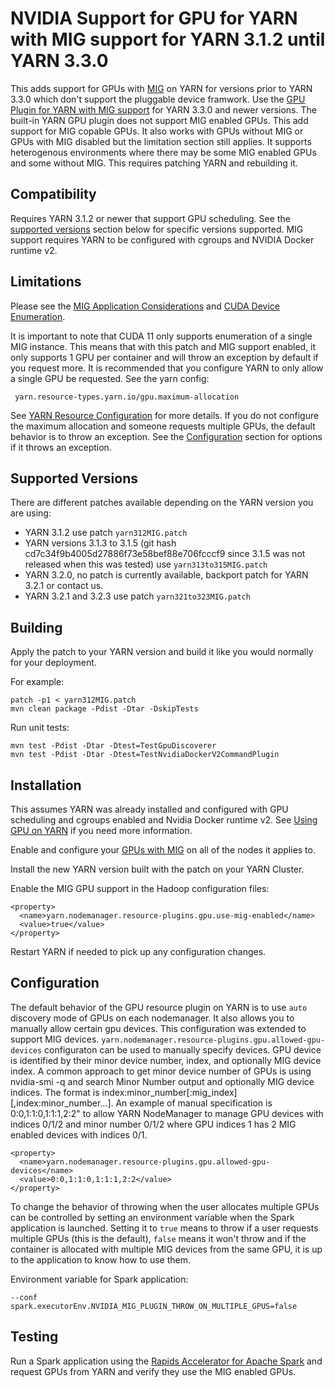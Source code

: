 # NVIDIA Support for GPU for YARN with MIG support for YARN 3.1.2 until YARN 3.3.0

This adds support for GPUs with [MIG](https://docs.nvidia.com/datacenter/tesla/mig-user-guide/) on YARN for versions prior to
YARN 3.3.0 which don't support the pluggable device framwork. Use the [GPU Plugin for YARN with MIG support](../device-plugins/gpu-mig/README.md)
for YARN 3.3.0 and newer versions. The built-in YARN GPU plugin does not support MIG enabled GPUs. This add support for MIG copable GPUs. It also
works with GPUs without MIG or GPUs with MIG disabled but the limitation section still applies. It supports heterogenous
environments where there may be some MIG enabled GPUs and some without MIG. This requires patching YARN and rebuilding it.

## Compatibility

Requires YARN 3.1.2 or newer that support GPU scheduling. See the [supported versions](#supported-versions) section below for specific versions supported.
MIG support requires YARN to be configured with cgroups and NVIDIA Docker runtime v2.

## Limitations

Please see the [MIG Application Considerations](https://docs.nvidia.com/datacenter/tesla/mig-user-guide/#app-considerations)
and [CUDA Device Enumeration](https://docs.nvidia.com/datacenter/tesla/mig-user-guide/index.html#cuda-visible-devices).

It is important to note that CUDA 11 only supports enumeration of a single MIG instance. This means that with this patch 
and MIG support enabled, it only supports 1 GPU per container and will throw an exception by default if you request more.
It is recommended that you configure YARN to only allow a single GPU be requested. See the yarn config:
```
 yarn.resource-types.yarn.io/gpu.maximum-allocation
```
See [YARN Resource Configuration](https://hadoop.apache.org/docs/r3.1.2/hadoop-yarn/hadoop-yarn-site/ResourceModel.html) for more details.
If you do not configure the maximum allocation and someone requests multiple GPUs, the default behavior is to throw an exception.
See the [Configuration](#configuration) section for options if it throws an exception.

## Supported Versions
There are different patches available depending on the YARN version you are using:

- YARN 3.1.2 use patch `yarn312MIG.patch`
- YARN versions 3.1.3 to 3.1.5 (git hash cd7c34f9b4005d27886f73e58bef88e706fcccf9 since 3.1.5 was not released when this was tested) use `yarn313to315MIG.patch`
- YARN 3.2.0, no patch is currently available, backport patch for YARN 3.2.1 or contact us.
- YARN 3.2.1 and 3.2.3 use patch `yarn321to323MIG.patch`

## Building
Apply the patch to your YARN version and build it like you would normally for your deployment.

For example:
```
patch -p1 < yarn312MIG.patch
mvn clean package -Pdist -Dtar -DskipTests
```

Run unit tests:
```
mvn test -Pdist -Dtar -Dtest=TestGpuDiscoverer
mvn test -Pdist -Dtar -Dtest=TestNvidiaDockerV2CommandPlugin
```

## Installation

This assumes YARN was already installed and configured with GPU scheduling and cgroups enabled and Nvidia Docker runtime v2.
See [Using GPU on YARN](https://hadoop.apache.org/docs/current/hadoop-yarn/hadoop-yarn-site/UsingGpus.html) if you need more information. 

Enable and configure your [GPUs with MIG](https://docs.nvidia.com/datacenter/tesla/mig-user-guide/index.html) on all of the nodes it applies to.

Install the new YARN version built with the patch on your YARN Cluster.

Enable the MIG GPU support in the Hadoop configuration files:

```
<property>
  <name>yarn.nodemanager.resource-plugins.gpu.use-mig-enabled</name>
  <value>true</value>
</property>

```

Restart YARN if needed to pick up any configuration changes.

## Configuration

The default behavior of the GPU resource plugin on YARN is to use `auto` discovery mode of GPUs on each nodemanager.
It also allows you to manually allow certain gpu devices. This configuration was extended to support MIG devices.
`yarn.nodemanager.resource-plugins.gpu.allowed-gpu-devices` configuraton can be used to manually specify devices.
GPU device is identified by their minor device number, index, and optionally MIG device index. A common approach to get
minor device number of GPUs is using nvidia-smi -q and search Minor Number output and optionally MIG device indices.
The format is index:minor_number[:mig_index][,index:minor_number...]. An example of manual specification is
0:0,1:1:0,1:1:1,2:2" to allow YARN NodeManager to manage GPU devices with indices 0/1/2 and minor number 0/1/2
where GPU indices 1 has 2 MIG enabled devices with indices 0/1.
```
<property>
  <name>yarn.nodemanager.resource-plugins.gpu.allowed-gpu-devices</name>
  <value>0:0,1:1:0,1:1:1,2:2</value>
</property>
```

To change the behavior of throwing when the user allocates multiple GPUs can be controlled by setting an environment variable
when the Spark application is launched. Setting it to `true` means to throw if a user requests multiple GPUs (this is the default), `false`
means it won't throw and if the container is allocated with multiple MIG devices from the same GPU, it is up to the
application to know how to use them.

Environment variable for Spark application:
```
--conf spark.executorEnv.NVIDIA_MIG_PLUGIN_THROW_ON_MULTIPLE_GPUS=false
```

## Testing
Run a Spark application using the [Rapids Accelerator for Apache Spark](https://nvidia.github.io/spark-rapids/) and request GPUs
from YARN and verify they use the MIG enabled GPUs.
